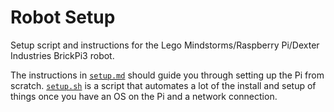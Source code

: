 # Robot Setup

Setup script and instructions for the Lego Mindstorms/Raspberry Pi/Dexter Industries BrickPi3 robot.

The instructions in [`setup.md`](./setup.md) should guide you through setting up the Pi from scratch. [`setup.sh`](./setup.sh) is a script that automates a lot of the install and setup of things once you have an OS on the Pi and a network connection.
